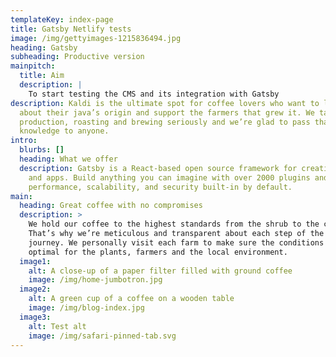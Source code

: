 ```yaml
---
templateKey: index-page
title: Gatsby Netlify tests
image: /img/gettyimages-1215836494.jpg
heading: Gatsby
subheading: Productive version
mainpitch:
  title: Aim
  description: |
    To start testing the CMS and its integration with Gatsby
description: Kaldi is the ultimate spot for coffee lovers who want to learn
  about their java’s origin and support the farmers that grew it. We take coffee
  production, roasting and brewing seriously and we’re glad to pass that
  knowledge to anyone.
intro:
  blurbs: []
  heading: What we offer
  description: Gatsby is a React-based open source framework for creating websites
    and apps. Build anything you can imagine with over 2000 plugins and
    performance, scalability, and security built-in by default.
main:
  heading: Great coffee with no compromises
  description: >
    We hold our coffee to the highest standards from the shrub to the cup.
    That’s why we’re meticulous and transparent about each step of the coffee’s
    journey. We personally visit each farm to make sure the conditions are
    optimal for the plants, farmers and the local environment.
  image1:
    alt: A close-up of a paper filter filled with ground coffee
    image: /img/home-jumbotron.jpg
  image2:
    alt: A green cup of a coffee on a wooden table
    image: /img/blog-index.jpg
  image3:
    alt: Test alt
    image: /img/safari-pinned-tab.svg
---
```

